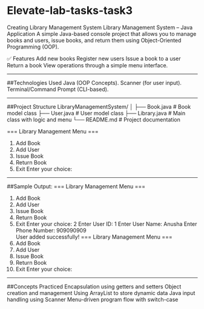 # Elevate-lab-tasks-task3
Creating Library Management System
Library Management System – Java Application
A simple Java-based console project that allows you to manage books and users, issue books, and return them using Object-Oriented Programming (OOP).

✅ Features
Add new books 
Register new users 
Issue a book to a user 
Return a book 
View operations through a simple menu interface.
______________________________________________________
##Technologies Used
Java (OOP Concepts).
Scanner (for user input).
Terminal/Command Prompt (CLI-based).
______________________________________________________
##Project Structure
LibraryManagementSystem/
│
├── Book.java       # Book model class
├── User.java       # User model class
├── Library.java    # Main class with logic and menu
└── README.md       # Project documentation

=== Library Management Menu ===
1. Add Book
2. Add User
3. Issue Book
4. Return Book
5. Exit
 Enter your choice:
________________________________________________________
##Sample Output:
 === Library Management Menu ===
1. Add Book
2. Add User
3. Issue Book
4. Return Book
5. Exit
 Enter your choice: 2
Enter User ID: 1
Enter User Name: Anusha
Enter Phone Number: 909090909  
User added successfully!
 === Library Management Menu ===
1. Add Book
2. Add User
3. Issue Book
4. Return Book
5. Exit
 Enter your choice:
___________________________________________________________
##Concepts Practiced
Encapsulation using getters and setters
Object creation and management
Using ArrayList to store dynamic data
Java input handling using Scanner
Menu-driven program flow with switch-case
